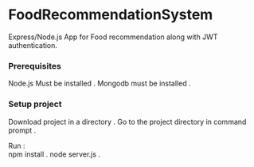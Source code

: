 # FoodRecommendationSystem
Express/Node.js App for Food recommendation along with JWT authentication.

### Prerequisites
Node.js Must be installed . 
Mongodb must be installed . 

### Setup project
Download project in a directory . 
Go to the project directory in command prompt . 

Run :   
npm install . 
node server.js . 

